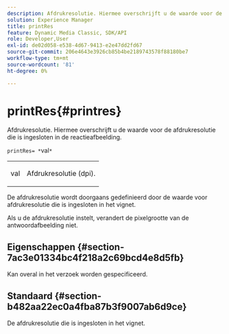```yaml
---
description: Afdrukresolutie. Hiermee overschrijft u de waarde voor de afdrukresolutie die is ingesloten in de reactieafbeelding.
solution: Experience Manager
title: printRes
feature: Dynamic Media Classic, SDK/API
role: Developer,User
exl-id: de02d058-e538-4d67-9413-e2e47dd2fd67
source-git-commit: 206e4643e3926cb85b4be2189743578f88180be7
workflow-type: tm+mt
source-wordcount: '81'
ht-degree: 0%

---
```


# printRes{#printres}

Afdrukresolutie. Hiermee overschrijft u de waarde voor de afdrukresolutie die is ingesloten in de reactieafbeelding.

`printRes= *`val`*`

<table id="simpletable_3B5576DD070547538E74D4059B3E8251"> 
 <tr class="strow"> 
  <td class="stentry"> <p><span class="varname"> val</span> </p> </td> 
  <td class="stentry"> <p>Afdrukresolutie (dpi). </p></td> 
 </tr> 
</table>

De afdrukresolutie wordt doorgaans gedefinieerd door de waarde voor afdrukresolutie die is ingesloten in het vignet.

Als u de afdrukresolutie instelt, verandert de pixelgrootte van de antwoordafbeelding niet.

## Eigenschappen {#section-7ac3e01334bc4f218a2c69bcd4e8d5fb}

Kan overal in het verzoek worden gespecificeerd.

## Standaard {#section-b482aa22ec0a4fba87b3f9007ab6d9ce}

De afdrukresolutie die is ingesloten in het vignet.
